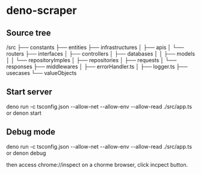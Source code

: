 # deno-scraper
## Source tree
/src
 ├── constants
 ├── entities
 ├── infrastructures
 │   ├── apis
 │   └── routers
 ├── interfaces
 │   ├── controllers
 │   ├── databases
 │   │   ├── models
 │   │   └── repositoryImples
 │   ├── repositories
 │   ├── requests
 │   └── responses
 ├── middlewares
 │   ├── errorHandler.ts
 │   ├── logger.ts
 ├── usecases
 └── valueObjects

## Start server
deno run -c tsconfig.json --allow-net --allow-env --allow-read ./src/app.ts
or
denon start

## Debug mode
deno run -c tsconfig.json --allow-net --allow-env --allow-read ./src/app.ts
or
denon debug

then access chrome://inspect on a chorme browser, click incpect button.